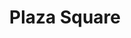 ---
title: "Plaza Square"
url: /wayne/plaza-square-paterson-hamburg-turnpike-13/
shop: Einkaufszentrum
---